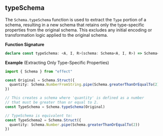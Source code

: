 ## typeSchema

The `Schema.typeSchema` function is used to extract the `Type` portion of a schema, resulting in a new schema that retains only the type-specific properties from the original schema. This excludes any initial encoding or transformation logic applied to the original schema.

**Function Signature**

```ts showLineNumbers=false
declare const typeSchema: <A, I, R>(schema: Schema<A, I, R>) => Schema<A>
```

**Example** (Extracting Only Type-Specific Properties)

```ts twoslash
import { Schema } from "effect"

const Original = Schema.Struct({
  quantity: Schema.NumberFromString.pipe(Schema.greaterThanOrEqualTo(2))
})

// This creates a schema where 'quantity' is defined as a number
// that must be greater than or equal to 2.
const TypeSchema = Schema.typeSchema(Original)

// TypeSchema is equivalent to:
const TypeSchema2 = Schema.Struct({
  quantity: Schema.Number.pipe(Schema.greaterThanOrEqualTo(2))
})
```
